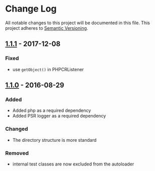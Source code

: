 # Change Log
All notable changes to this project will be documented in this file.
This project adheres to [Semantic Versioning](http://semver.org/).

## [1.1.1](https://github.com/sonata-project/cache/compare/1.1.0...1.1.1) - 2017-12-08
### Fixed
- use `getObject()` in PHPCRListener

## [1.1.0](https://github.com/sonata-project/cache/compare/1.0.7...1.1.0) - 2016-08-29
### Added
- Added php as a required dependency
- Added PSR logger as a required dependency

### Changed
- The directory structure is more standard

### Removed
- internal test classes are now excluded from the autoloader
